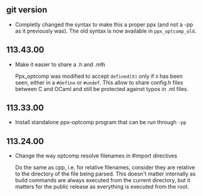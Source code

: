 ## git version

- Completly changed the syntax to make this a proper ppx (and not a -pp as it
  previously was).
  The old syntax is now available in `ppx_optcomp_old`.

## 113.43.00

- Make it easier to share a .h and .mlh

  Ppx_optcomp was modified to accept `defined(X)` only if `X` has been
  seen, either in a `#define` or `#undef`. This allow to share config.h
  files between C and OCaml and still be protected against typos in .ml
  files.

## 113.33.00

- Install standalone ppx-optcomp program that can be run through `-pp`

## 113.24.00

- Change the way optcomp resolve filenames in #import directives

  Do the same as cpp, i.e. for relative filenames, consider they are
  relative to the directory of the file being parsed. This doesn't
  matter internally as build commands are always executed from the
  current directory, but it matters for the public release as everything
  is executed from the root.
